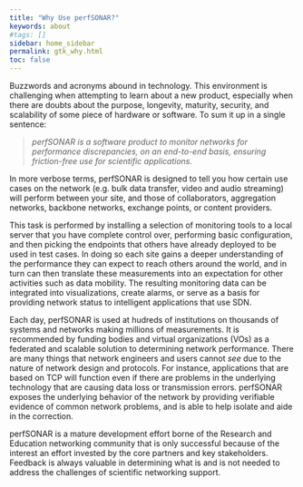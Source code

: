 ```yaml
---
title: "Why Use perfSONAR?"
keywords: about
#tags: []
sidebar: home_sidebar
permalink: gtk_why.html
toc: false
---
```


Buzzwords and acronyms abound in technology.  This environment is
challenging when attempting to learn about a new product, especially
when there are doubts about the purpose, longevity, maturity,
security, and scalability of some piece of hardware or software.
To sum it up in a single sentence:

> _perfSONAR is a software product to monitor networks for performance
     discrepancies, on an end-to-end basis, ensuring friction-free use
     for scientific applications._

In more verbose terms, perfSONAR is designed to tell you how certain
use cases on the network (e.g. bulk data transfer, video and audio
streaming) will perform between your site, and those of collaborators,
aggregation networks, backbone networks, exchange points, or content
providers.

This task is performed by installing a selection of monitoring tools
to a local server that you have complete control over, performing
basic configuration, and then picking the endpoints that others have
already deployed to be used in test cases.  In doing so each site
gains a deeper understanding of the performance they can expect to
reach others around the world, and in turn can then translate these
measurements into an expectation for other activities such as data
mobility.  The resulting monitoring data can be integrated into
visualizations, create alarms, or serve as a basis for providing
network status to intelligent applications that use SDN.

Each day, perfSONAR is used at hudreds of institutions on thousands of
systems and networks making millions of measurements.  It is
recommended by funding bodies and virtual organizations (VOs) as a
federated and scalable solution to determining network performance.
There are many things that network engineers and users cannot _see_
due to the nature of network design and protocols.  For instance,
applications that are based on TCP will function even if there are
problems in the underlying technology that are causing data loss or
transmission errors.  perfSONAR exposes the underlying behavior of the
network by providing verifiable evidence of common network problems,
and is able to help isolate and aide in the correction.

perfSONAR is a mature development effort borne of the Research and
Education networking community that is only successful because of the
interest an effort invested by the core partners and key stakeholders.
Feedback is always valuable in determining what is and is not needed
to address the challenges of scientific networking support.

